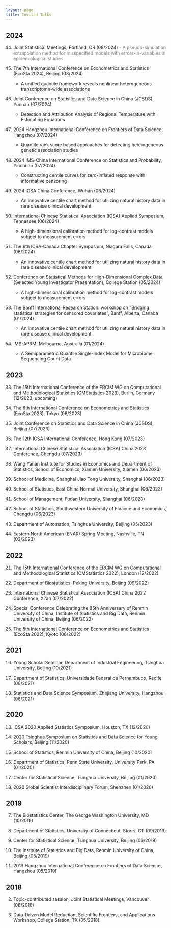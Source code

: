```yaml
---
layout: page
title: Invited Talks
---
```


## 2024 ##

44. Joint Statistical Meetings, Portland, OR (08/2024)
    <font color="grey"> - A pseudo-simulation extrapolation method for misspecified models with errors-in-variables in epidemiological studies </font> 

43. The 7th International Conference on Econometrics and Statistics (EcoSta 2024), Beijing (08/2024)
    - A unified quantile framework reveals nonlinear heterogeneous transcriptome-wide associations

42. Joint Conference on Statistics and Data Science in China (JCSDS), Yunnan (07/2024)
    - Detection and Attribution Analysis of Regional Temperature with Estimating Equations

41. 2024 Hangzhou International Conference on Frontiers of Data Science, Hangzhou (07/2024)
    - Quantile rank score based approaches for detecting heterogeneous genetic association studies

40. 2024 IMS-China International Conference on Statistics and Probability, Yinchuan (07/2024)
    - Constructing centile curves for zero-inflated response with informative censoring

39. 2024 ICSA China Conference, Wuhan (06/2024)
    - An innovative centile chart method for utilizing natural history data in rare disease clinical development

38. International Chinese Statistical Association (ICSA) Applied Symposium, Tennessee (06/2024)
    - A high-dimensional calibration method for log-contrast models subject to measurement errors

37. The 6th ICSA-Canada Chapter Symposium, Niagara Falls, Canada (06/2024)
    - An innovative centile chart method for utilizing natural history data in rare disease clinical development

36. Conference on Statistical Methods for High-Dimensional Complex Data (Selected Young Investigator Presentation), College Station (05/2024)
    - A high-dimensional calibration method for log-contrast models subject to measurement errors

35. The Banff International Research Station: workshop on "Bridging statistical strategies for censored covariates", Banff, Alberta, Canada (01/2024)
    - An innovative centile chart method for utilizing natural history data in rare disease clinical development

34. IMS-APRM, Melbourne, Australia (01/2024)
    - A Semiparametric Quantile Single-Index Model for Microbiome Sequencing Count Data

## 2023 ##

33. The 16th International Conference of the ERCIM WG on Computational and Methodological Statistics (CMStatistics 2023), Berlin, Germany (12/2023, upcoming)

32. The 6th International Conference on Econometrics and Statistics (EcoSta 2023), Tokyo (08/2023)

31. Joint Conference on Statistics and Data Science in China (JCSDS), Beijing (07/2023) 

30. The 12th ICSA International Conference, Hong Kong (07/2023)

29. International Chinese Statistical Association (ICSA) China 2023 Conference, Chengdu (07/2023)

28. Wang Yanan Institute for Studies in Economics and Department of Statistics, School of Economics, Xiamen University, Xiamen (06/2023)

27. School of Medicine, Shanghai Jiao Tong University, Shanghai (06/2023)

26. School of Statistics, East China Normal University, Shanghai (06/2023)

25. School of Management, Fudan University, Shanghai (06/2023)

24. School of Statistics, Southwestern University of Finance and Economics, Chengdu (06/2023)

23. Department of Automation, Tsinghua University, Beijing  (05/2023)

22. Eastern North American (ENAR) Spring Meeting,  Nashville, TN (03/2023)

## 2022 ##

21. The 15th International Conference of the ERCIM WG on Computational and Methodological Statistics (CMStatistics 2022), London (12/2022)

20. Department of Biostatistics, Peking University, Beijing (09/2022)

19. International Chinese Statistical Association (ICSA) China 2022 Conference, Xi'an (07/2022)

18. Special Conference Celebrating the 85th Anniversary of Renmin University of China, Institute of Statistics and Big Data, Renmin University of China, Beijing (06/2022)

17. The 5th International Conference on Econometrics and Statistics (EcoSta 2022), Kyoto (06/2022)

## 2021 ##

16. Young Scholar Seminar, Department of Industrial Engineering, Tsinghua University, Beijing (10/2021)

15. Department of Statistics, Universidade Federal de Pernambuco, Recife (06/2021)

14. Statistics and Data Science Symposium, Zhejiang University, Hangzhou (06/2021)

## 2020 ##

13. ICSA 2020 Applied Statistics Symposium, Houston, TX (12/2020)

12. 2020 Tsinghua Symposium on Statistics and Data Science for Young Scholars, Beijing (11/2020)

11. School of Statistics, Renmin University of China, Beijing (10/2020)

10. Department of Statistics, Penn State University, University Park, PA (01/2020)

9. Center for Statistical Science, Tsinghua University, Beijing (01/2020)

8. 2020 Global Scientist Interdisciplinary Forum, Shenzhen (01/2020)

## 2019 ##

7. The Biostatistics Center, The George Washington University, MD (10/2019)

6. Department of Statistics, University of Connecticut, Storrs, CT (09/2019)

5. Center for Statistical Science, Tsinghua University, Beijing (06/2019)

4. The Institute of Statistics and Big Data, Renmin University of China, Beijing (05/2019)

3. 2019 Hangzhou International Conference on Frontiers of Data Science, Hangzhou (05/2019)

## 2018 ##

2. Topic-contributed session, Joint Statistical Meetings, Vancouver (08/2018)

1. Data-Driven Model Reduction, Scientific Frontiers, and Applications Workshop, College Station, TX (05/2018)

